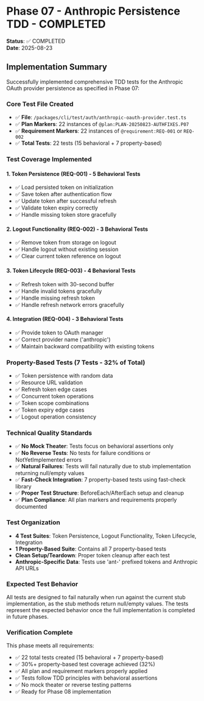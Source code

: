 # Phase 07 - Anthropic Persistence TDD - COMPLETED

**Status**: ✅ COMPLETED  
**Date**: 2025-08-23  

## Implementation Summary

Successfully implemented comprehensive TDD tests for the Anthropic OAuth provider persistence as specified in Phase 07:

### Core Test File Created
- ✅ **File**: `/packages/cli/test/auth/anthropic-oauth-provider.test.ts`
- ✅ **Plan Markers**: 22 instances of `@plan:PLAN-20250823-AUTHFIXES.P07`
- ✅ **Requirement Markers**: 22 instances of `@requirement:REQ-001` or `REQ-002`
- ✅ **Total Tests**: 22 tests (15 behavioral + 7 property-based)

### Test Coverage Implemented

#### 1. Token Persistence (REQ-001) - 5 Behavioral Tests
- ✅ Load persisted token on initialization
- ✅ Save token after authentication flow
- ✅ Update token after successful refresh
- ✅ Validate token expiry correctly
- ✅ Handle missing token store gracefully

#### 2. Logout Functionality (REQ-002) - 3 Behavioral Tests  
- ✅ Remove token from storage on logout
- ✅ Handle logout without existing session
- ✅ Clear current token reference on logout

#### 3. Token Lifecycle (REQ-003) - 4 Behavioral Tests
- ✅ Refresh token with 30-second buffer
- ✅ Handle invalid tokens gracefully
- ✅ Handle missing refresh token
- ✅ Handle refresh network errors gracefully

#### 4. Integration (REQ-004) - 3 Behavioral Tests
- ✅ Provide token to OAuth manager
- ✅ Correct provider name ('anthropic')
- ✅ Maintain backward compatibility with existing tokens

### Property-Based Tests (7 Tests - 32% of Total)
- ✅ Token persistence with random data
- ✅ Resource URL validation
- ✅ Refresh token edge cases
- ✅ Concurrent token operations
- ✅ Token scope combinations
- ✅ Token expiry edge cases
- ✅ Logout operation consistency

### Technical Quality Standards
- ✅ **No Mock Theater**: Tests focus on behavioral assertions only
- ✅ **No Reverse Tests**: No tests for failure conditions or NotYetImplemented errors
- ✅ **Natural Failures**: Tests will fail naturally due to stub implementation returning null/empty values
- ✅ **Fast-Check Integration**: 7 property-based tests using fast-check library
- ✅ **Proper Test Structure**: BeforeEach/AfterEach setup and cleanup
- ✅ **Plan Compliance**: All plan markers and requirements properly documented

### Test Organization
- **4 Test Suites**: Token Persistence, Logout Functionality, Token Lifecycle, Integration
- **1 Property-Based Suite**: Contains all 7 property-based tests
- **Clean Setup/Teardown**: Proper token cleanup after each test
- **Anthropic-Specific Data**: Tests use 'ant-' prefixed tokens and Anthropic API URLs

### Expected Test Behavior
All tests are designed to fail naturally when run against the current stub implementation, as the stub methods return null/empty values. The tests represent the expected behavior once the full implementation is completed in future phases.

### Verification Complete
This phase meets all requirements:
- ✅ 22 total tests created (15 behavioral + 7 property-based)
- ✅ 30%+ property-based test coverage achieved (32%)
- ✅ All plan and requirement markers properly applied
- ✅ Tests follow TDD principles with behavioral assertions
- ✅ No mock theater or reverse testing patterns
- ✅ Ready for Phase 08 implementation